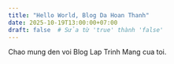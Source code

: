 ```yaml
---
title: "Hello World, Blog Da Hoan Thanh"
date: 2025-10-19T13:00:00+07:00
draft: false  # Sửa từ 'true' thành 'false'
---
```


Chao mung den voi Blog Lap Trinh Mang cua toi.